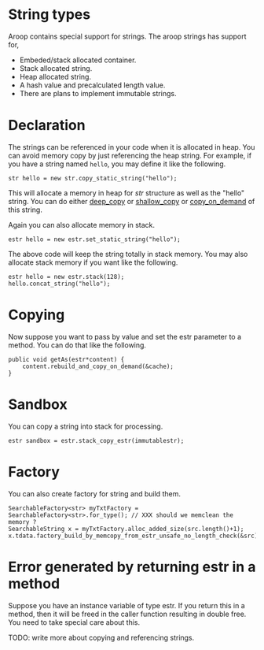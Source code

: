 
String types
==============

Aroop contains special support for strings. The aroop strings has support for,

- Embeded/stack allocated container.
- Stack allocated string.
- Heap allocated string.
- A hash value and precalculated length value.
- There are plans to implement immutable strings.

Declaration
=============

The strings can be referenced in your code when it is allocated in heap. You can avoid memory copy by just referencing the heap string. For example, if you have a string named `hello`, you may define it like the following.

```vala
str hello = new str.copy_static_string("hello");
```

This will allocate a memory in heap for *str* structure as well as the "hello" string. You can do either [deep_copy](http://en.wikipedia.org/wiki/Deep_copy#Deep_copy) or [shallow_copy](http://en.wikipedia.org/wiki/Deep_copy#Shallow_copy) or [copy_on_demand](http://en.wikipedia.org/wiki/Deep_copy#Lazy_copy) of this string.

Again you can also allocate memory in stack.

```vala
estr hello = new estr.set_static_string("hello");
```

The above code will keep the string totally in stack memory. You may also allocate stack memory if you want like the following.

```vala
estr hello = new estr.stack(128);
hello.concat_string("hello");
```

Copying
=======

Now suppose you want to pass by value and set the estr parameter to a method. You can do that like the following.

```vala
public void getAs(estr*content) {
	content.rebuild_and_copy_on_demand(&cache);
}
```

Sandbox
========
You can copy a string into stack for processing.

```vala
estr sandbox = estr.stack_copy_estr(immutablestr);
```

Factory
========

You can also create factory for string and build them.

```vala
SearchableFactory<str> myTxtFactory = SearchableFactory<str>.for_type(); // XXX should we memclean the memory ?
SearchableString x = myTxtFactory.alloc_added_size(src.length()+1);
x.tdata.factory_build_by_memcopy_from_estr_unsafe_no_length_check(&src);
```

Error generated by returning estr in a method
===============================================

Suppose you have an instance variable of type estr. If you return this in a method, then it will be freed in the caller function resulting in double free. You need to take special care about this.

TODO: write more about copying and referencing strings.

